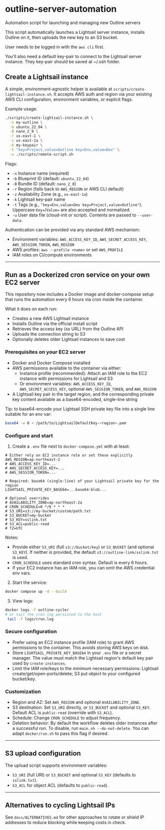 # outline-server-automation

Automation script for launching and managing new Outline servers

This script automatically launches a Lightsail server instance, installs Outline on it, then uploads the new key to an S3 bucket.

User needs to be logged in with the `aws cli` first.

You'll also need a default key-pair to connect to the Lightsail server instance. They key-pair should be saved at ~/.ssh folder.

## Create a Lightsail instance

A simple, environment-agnostic helper is available at `scripts/create-lightsail-instance.sh`. It accepts AWS auth and region via your existing AWS CLI configuration, environment variables, or explicit flags.

Example usage:

```bash
./scripts/create-lightsail-instance.sh \
  -n my-outline \
  -b ubuntu_22_04 \
  -B nano_2_0 \
  -r us-east-1 \
  -z us-east-1a \
  -k my-keypair \
  -t "key=Project,value=Outline key=Env,value=Dev" \
  -u ./scripts/remote-script.sh
```

Flags:

- `-n` Instance name (required)
- `-b` Blueprint ID (default: `ubuntu_22_04`)
- `-B` Bundle ID (default: `nano_2_0`)
- `-r` Region (falls back to `AWS_REGION` or AWS CLI default)
- `-z` Availability Zone (e.g., `us-east-1a`)
- `-k` Lightsail key-pair name
- `-t` Tags (e.g., `"key=Env,value=Dev key=Project,value=Outline"`). Uppercase `Key=`/`Value=` are also accepted and normalized.
- `-u` User data file (cloud-init or script). Contents are passed to `--user-data`.

Authentication can be provided via any standard AWS mechanism:

- Environment variables: `AWS_ACCESS_KEY_ID`, `AWS_SECRET_ACCESS_KEY`, `AWS_SESSION_TOKEN`, `AWS_REGION`
- AWS profiles: `aws --profile <name>` or set `AWS_PROFILE`
- IAM roles on CI/compute environments

---

## Run as a Dockerized cron service on your own EC2 server

This repository now includes a Docker image and docker-compose setup that runs the automation every 6 hours via cron inside the container.

What it does on each run:
- Creates a new AWS Lightsail instance
- Installs Outline via the official install script
- Retrieves the access key (ss URL) from the Outline API
- Uploads the connection string to S3
- Optionally deletes older Lightsail instances to save cost

### Prerequisites on your EC2 server

- Docker and Docker Compose installed
- AWS permissions available to the container via either:
  - Instance profile (recommended): Attach an IAM role to the EC2 instance with permissions for Lightsail and S3
  - Or environment variables: `AWS_ACCESS_KEY_ID`, `AWS_SECRET_ACCESS_KEY`, optional `AWS_SESSION_TOKEN`, and `AWS_REGION`
- A Lightsail key pair in the target region, and the corresponding private key content available as a base64-encoded, single-line string

Tip: to base64-encode your Lightsail SSH private key file into a single line suitable for an env var:

```bash
base64 -w 0 < /path/to/LightsailDefaultKey-<region>.pem
```

### Configure and start

1) Create a `.env` file next to `docker-compose.yml` with at least:

```
# Either rely on EC2 instance role or set these explicitly
AWS_REGION=ap-northeast-2
# AWS_ACCESS_KEY_ID=...
# AWS_SECRET_ACCESS_KEY=...
# AWS_SESSION_TOKEN=...

# Required: base64 (single-line) of your Lightsail private key for the region
LIGHTSAIL_PRIVATE_KEY_BASE64=...base64-blob...

# Optional overrides
# AVAILABILITY_ZONE=ap-northeast-2a
# CRON_SCHEDULE=0 */6 * * *
# S3_URI=s3://my-bucket/custom/path.txt
# S3_BUCKET=my-bucket
# S3_KEY=sslink.txt
# S3_ACL=public-read
# TZ=UTC
```

Notes:
- Provide either `S3_URI` (full `s3://bucket/key`) or `S3_BUCKET` (and optional `S3_KEY`). If neither is provided, the default `s3://outline-link/sslink.txt` is used.
- `CRON_SCHEDULE` uses standard cron syntax. Default is every 6 hours.
- If your EC2 instance has an IAM role, you can omit the AWS credential env vars.

2) Start the service:

```bash
docker compose up -d --build
```

3) View logs:

```bash
docker logs -f outline-cycler
# or tail the cron log persisted to the host
 tail -f logs/cron.log
```

### Secure configuration

- Prefer using an EC2 instance profile (IAM role) to grant AWS permissions to the container. This avoids storing AWS keys on disk.
- Store `LIGHTSAIL_PRIVATE_KEY_BASE64` in your `.env` file or a secret manager. The value must match the Lightsail region's default key pair used by `create-instances`.
- Limit the IAM role/keys to the minimum necessary permissions: Lightsail create/get/open-ports/delete; S3 put object to your configured bucket/key.

### Customization

- Region and AZ: Set `AWS_REGION` and optional `AVAILABILITY_ZONE`.
- S3 destination: Set `S3_URI` directly, or `S3_BUCKET` and optional `S3_KEY`. Default ACL is `public-read` (override with `S3_ACL`).
- Schedule: Change `CRON_SCHEDULE` to adjust frequency.
- Deletion behavior: By default the workflow deletes older instances after a successful run. To disable, run `main.sh --do-not-delete`. You can adapt `docker/run.sh` to pass this flag if desired.

---

## S3 upload configuration

The upload script supports environment variables:
- `S3_URI` (full URI) or `S3_BUCKET` and optional `S3_KEY` (defaults to `sslink.txt`).
- `S3_ACL` for object ACL (defaults to `public-read`).

---

## Alternatives to cycling Lightsail IPs

See `docs/ALTERNATIVES.md` for other approaches to rotate or shield IP addresses to reduce blocking while keeping costs in check.


